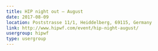```yaml
---
title: HIP night out – August
date: 2017-08-09
location: Poststrasse 11/1, Heiddelberg, 69115, Germany
link: http://www.hipwf.com/event/hip-night-august/
usergroup: hipwf
type: usergroup
---
```

